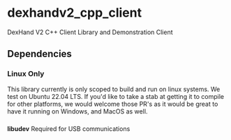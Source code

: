 # dexhandv2_cpp_client
DexHand V2 C++ Client Library and Demonstration Client


## Dependencies

### Linux Only

This library currently is only scoped to build and run on linux systems. We test on Ubuntu 22.04 LTS. 
If you'd like to take a stab at getting it to compile for other platforms, we would welcome those PR's
as it would be great to have it running on Windows, and MacOS as well.

###

__libudev__ Required for USB communications


